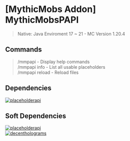 # [MythicMobs Addon] MythicMobsPAPI

> Native: Java Enviroment 17 ~ 21 - MC Version 1.20.4 <br>

## Commands

> /mmpapi - Display help commands <br>
> /mmpapi info - List all usable placeholders <br>
> /mmpapi reload - Reload files <br>

## Dependencies

[![placeholderapi](https://img.shields.io/badge/PlaceholderAPI-2.11.3-blue?style=badge)](https://www.spigotmc.org/resources/6245/) <br>

## Soft Dependencies

[![placeholderapi](https://img.shields.io/badge/PlaceholderAPI-blue?style=badge)](https://www.spigotmc.org/resources/6245/) <br>
[![decentholograms](https://img.shields.io/badge/DecentHolograms-blue?style=badge)](https://www.spigotmc.org/resources/decentholograms-1-8-1-21-1-papi-support-no-dependencies.96927/) <br>
